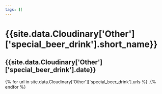 ```yaml
---
tags: []
---
```

<div itemscope itemtype="http://schema.org/Photograph">
  <h1>{{site.data.Cloudinary['Other']['special_beer_drink'].short_name}}</h1>
  <h2 class="event-date">{{site.data.Cloudinary['Other']['special_beer_drink'].date}}</h2>
  {% for url in site.data.Cloudinary['Other']['special_beer_drink'].urls %}
    <a itemprop="image" class="swipebox" title="" href="{{ site.cloudinary.baseurl }}/{{ url }}">
      <img alt="" itemprop="thumbnailUrl" src="{{ site.cloudinary.baseurl }}/h_150/{{ url }}" />
      <meta itemprop="isFamilyFriendly" content="true" />
    </a>
  {% endfor %}
</div>

